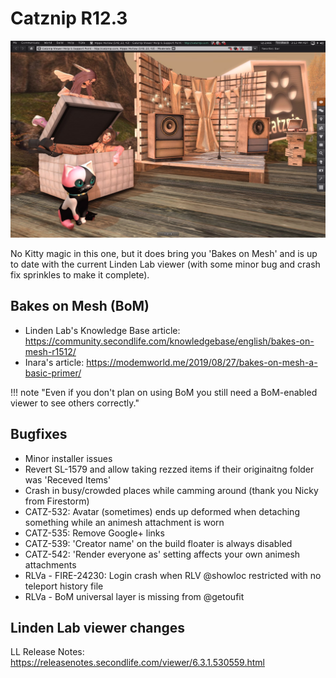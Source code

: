 # Catznip R12.3

![Catznip_R12_3](./r12_3/Catznip_R12_3.jpg)

No Kitty magic in this one, but it does bring you 'Bakes on Mesh' and is up to date with the current Linden Lab viewer (with some minor bug and crash fix sprinkles to make it complete).

## Bakes on Mesh (BoM)

* Linden Lab's Knowledge Base article: <https://community.secondlife.com/knowledgebase/english/bakes-on-mesh-r1512/>
* Inara's article: <https://modemworld.me/2019/08/27/bakes-on-mesh-a-basic-primer/>

!!! note "Even if you don't plan on using BoM you still need a BoM-enabled viewer to see others correctly."

## Bugfixes

* Minor installer issues
* Revert SL-1579 and allow taking rezzed items if their originaitng folder was 'Receved Items'
* Crash in busy/crowded places while camming around (thank you Nicky from Firestorm)
* CATZ-532: Avatar (sometimes) ends up deformed when detaching something while an animesh attachment is worn
* CATZ-535: Remove Google+ links
* CATZ-539: 'Creator name' on the build floater is always disabled
* CATZ-542: 'Render everyone as' setting affects your own animesh attachments
* RLVa - FIRE-24230: Login crash when RLV @showloc restricted with no teleport history file
* RLVa - BoM universal layer is missing from @getoufit

## Linden Lab viewer changes

LL Release Notes: <https://releasenotes.secondlife.com/viewer/6.3.1.530559.html>

